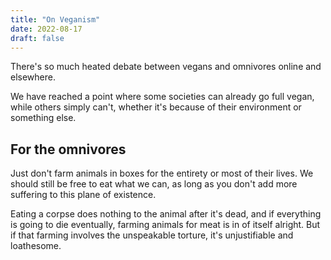 ```yaml
---
title: "On Veganism"
date: 2022-08-17
draft: false
---
```


There's so much heated debate between vegans and omnivores online and elsewhere.

We have reached a point where some societies can already go full vegan,
while others simply can't,
whether it's because of their environment or something else.

## For the omnivores

Just don't farm animals in boxes for the entirety or most of their lives.
We should still be free to eat what we can,
as long as you don't add more suffering to this plane of existence.

Eating a corpse does nothing to the animal after it's dead,
and if everything is going to die eventually,
farming animals for meat is in of itself alright.
But if that farming involves the unspeakable torture,
it's unjustifiable and loathesome.
